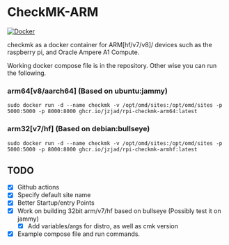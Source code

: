 # CheckMK-ARM
[![Docker](https://github.com/JzJad/rpi-checkmk/actions/workflows/docker-publish.yml/badge.svg)](https://github.com/JzJad/rpi-checkmk/actions/workflows/docker-publish.yml)

checkmk as a docker container for ARM[hf/v7/v8]/ devices such as the raspberry pi, and Oracle Ampere A1 Compute.


Working docker compose file is in the repository. Other wise you can run the following.

### arm64[v8/aarch64] (Based on ubuntu:jammy)

`sudo docker run -d --name checkmk -v /opt/omd/sites:/opt/omd/sites -p 5000:5000 -p 8000:8000 ghcr.io/jzjad/rpi-checkmk-arm64:latest`

### arm32[v7/hf] (Based on debian:bullseye)

`sudo docker run -d --name checkmk -v /opt/omd/sites:/opt/omd/sites -p 5000:5000 -p 8000:8000 ghcr.io/jzjad/rpi-checkmk-armhf:latest`


## TODO
- [X] Github actions
- [X] Specify default site name
- [X] Better Startup/entry Points
- [X] Work on building 32bit arm/v7/hf based on bullseye (Possibly test it on jammy)
    - [X] Add variables/args for distro, as well as cmk version
- [X] Example compose file and run commands.
